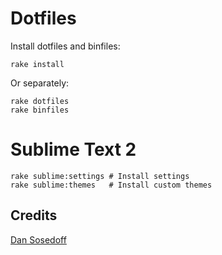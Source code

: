 # Dotfiles

Install dotfiles and binfiles:
```
rake install
```
Or separately:
```
rake dotfiles
rake binfiles
```
# Sublime Text 2
    rake sublime:settings # Install settings
    rake sublime:themes   # Install custom themes

## Credits 
[Dan Sosedoff](https://github.com/sosedoff/dotfiles)
